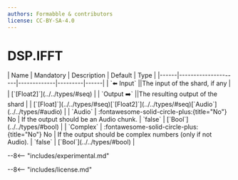 ```yaml
---
authors: Formabble & contributors
license: CC-BY-SA-4.0
---
```



# DSP.IFFT

<div class="sh-parameters" markdown="1">
| Name | Mandatory | Description | Default | Type |
|------|---------------------|-------------|---------|------|
| `⬅️ Input` ||The input of the shard, if any | | [`[Float2]`](../../types/#seq) |
| `Output ➡️` ||The resulting output of the shard | | [`[Float]`](../../types/#seq)[`[Float2]`](../../types/#seq)[`Audio`](../../types/#audio) |
| `Audio` | :fontawesome-solid-circle-plus:{title="No"} No  | If the output should be an Audio chunk. | `false` | [`Bool`](../../types/#bool) |
| `Complex` | :fontawesome-solid-circle-plus:{title="No"} No  | If the output should be complex numbers (only if not Audio). | `false` | [`Bool`](../../types/#bool) |

</div>

--8<-- "includes/experimental.md"



--8<-- "includes/license.md"

